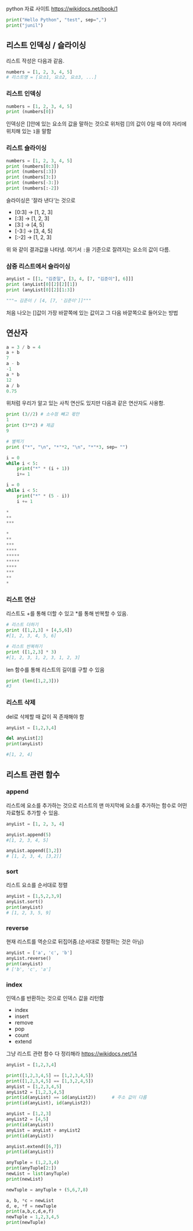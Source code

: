 python 자료 사이트
https://wikidocs.net/book/1

```python
print("Hello Python", "test", sep=",")
print("junil")
```

## 리스트 인덱싱 / 슬라이싱

리스트 작성은 다음과 같음.
```python
numbers = [1, 2, 3, 4, 5]
# 리스트명 = [요소1, 요소2, 요소3, ...]
```
### 리스트 인덱싱
```python
numbers = [1, 2, 3, 4, 5]
print (numbers[0])
```
인덱싱은 []안에 있는 요소의 값을 말하는 것으로 위처럼 []의 값이 0일 때 0의 자리에 위치해 있는 `1`을 말함

### 리스트 슬라이싱
```python
numbers = [1, 2, 3, 4, 5]
print (numbers[0:3])
print (numbers[:3])
print (numbers[3:])
print (numbers[-3:])
print (numbers[:-2])
```
슬라이싱은 '잘라 낸다'는 것으로
- [0:3] → [1, 2, 3]
- [:3] → [1, 2, 3]
- [3:] → [4, 5]
- [-3:] → [3, 4, 5]
- [:-2] → [1, 2, 3]

위 와 같이 결과값을 나타냄. 여기서 `:`을 기준으로 잘려지는 요소의 값이 다름.

### 삼중 리스트에서 슬라이싱
```python
anyList = [[1, "김준일", [3, 4, [7, "김준이"], 6]]]
print (anyList[0][2][2][1])
print (anyList[0][2][1:3])

"""→ 김준이 / [4, [7, '김준이']]"""
```
처음 나오는 []값이 가장 바깥쪽에 있는 값이고 그 다음 바깥쪽으로 들어오는 방법

## 연산자
```python
a = 3 / b = 4
a + b
7
a - b
-1
a * b
12
a / b
0.75
```
위처럼 우리가 알고 있는 사칙 연산도 있지만 다음과 같은 연산자도 사용함.
```python
print (3//2) # 소수점 빼고 몫만
1
print (3**2) # 제곱
9
```
```python
# 별찍기
print ("*", "\n", "*"*2, "\n", "*"*3, sep= "")

i = 0
while i < 5:
    print("*" * (i + 1))
    i+= 1

i = 0
while i < 5:
    print("*" * (5 - i))
    i += 1

*
**
***

*
**
***
****
*****
*****
****
***
**
*
```

### 리스트 연산
리스트도 +를 통해 더할 수 있고 *를 통해 반복할 수 있음.
```python
# 리스트 더하기
print ([1,2,3] + [4,5,6])
#[1, 2, 3, 4, 5, 6]

# 리스트 반복하기
print ([1,2,3] * 3)
#[1, 2, 3, 1, 2, 3, 1, 2, 3]
```
len 함수를 통해 리스트의 길이를 구할 수 있음
```python
print (len([1,2,3]))
#3
```
### 리스트 삭제
del로 삭제할 때 값이 꼭 존재해야 함
```python
anyList = [1,2,3,4]

del anyList[2]
print(anyList)

#[1, 2, 4]
```
## 리스트 관련 함수

### append
리스트에 요소를 추가하는 것으로 리스트의 맨 마지막에 요소를 추가하는 함수로 어떤 자료형도 추가할 수 있음.
```python
anyList = [1, 2, 3, 4]

anyList.append(5)
#[1, 2, 3, 4, 5]

anyList.append([3,2])
# [1, 2, 3, 4, [3,2]]
```
### sort
리스트 요소를 순서대로 정렬
```python
anyList = [1,5,2,3,9]
anyList.sort()
print(anyList)
# [1, 2, 3, 5, 9]
```
### reverse
현재 리스트를 역순으로 뒤집어줌.(순서대로 정렬하는 것은 아님)
```python
anyList = ['a', 'c', 'b']
anyList.reverse()
print(anyList)
# ['b', 'c', 'a']
```
### index
인덱스를 반환하는 것으로 인덱스 값을 리턴함




- index
- insert
- remove
- pop
- count
- extend


그냥 리스트 관련 함수 다 정리해라
https://wikidocs.net/14
```python
anyList = [1,2,3,4]

print([1,2,3,4,5] == [1,2,3,4,5])
print([1,2,3,4,5] == [1,3,2,4,5])
anyList = [1,2,3,4,5]
anyList2 = [1,2,3,4,5]
print(id(anyList) == id(anyList2))      # 주소 값이 다름
print(id(anyList), id(anyList2))

anyList = [1,2,3]
anyList2 = [4,5]
print(id(anyList))
anyList = anyList + anyList2
print(id(anyList))

anyList.extend([6,7])
print(id(anyList))
```



```python
anyTuple = (1,2,3,4)
print(anyTuple[2:])
newList = list(anyTuple)
print(newList)

newTuple = anyTuple + (5,6,7,8)

a, b, *c = newList
d, e, *f = newTuple
print(a,b,c,d,e,f)
newTuple = 1,2,3,4,5
print(newTuple)

```